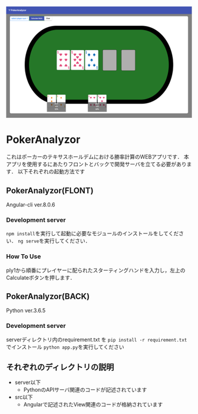 ![スクリーンショット](screenshot.png)

# PokerAnalyzor
これはポーカーのテキサスホールデムにおける勝率計算のWEBアプリです．
本アプリを使用するにあたりフロントとバックで開発サーバを立てる必要があります．
以下それぞれの起動方法です

## PokerAnalyzor(FLONT)
Angular-cli ver.8.0.6

### Development server
`npm install`を実行して起動に必要なモジュールのインストールをしてください．
`ng serve`を実行してください．

### How To Use
ply1から順番にプレイヤーに配られたスターティングハンドを入力し，左上のCalculateボタンを押します．

## PokerAnalyzor(BACK)
Python ver.3.6.5

### Development server
serverディレクトリ内のrequirement.txt を `pip install -r requirement.txt`でインストール
`python app.py`を実行してください

## それぞれのディレクトリの説明
- server以下
    - PythonのAPIサーバ関連のコードが記述されています
- src以下
    - Angularで記述されたView関連のコードが格納されています


